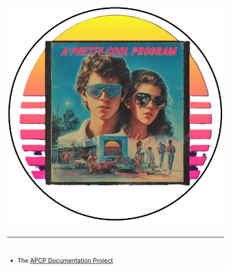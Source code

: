 <!-- u250818 -->

<div align="center">

  <picture>
    <source media="(prefers-color-scheme: dark)" srcset=".github/img/logo/apcp-logo-dark-768x768.png">
    <source media="(prefers-color-scheme: light)" srcset=".github/img/logo/apcp-logo-light-768x768.png">
    <img alt="Fallback image description" src=".github/img/logo/apcp-logo-light-768x768.png">
  </picture>

</div>

<br>

***

<br>

* The [APCP Documentation Project](/docproj/README.md)
